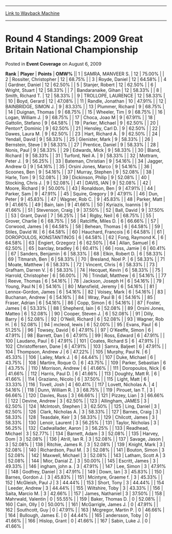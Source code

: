 
---
[Link to Wayback Machine](https://web.archive.org/web/20220124115752/https://magic.wizards.com/en/articles/archive/event-coverage/round-4-standings-2009-great-britain-national-championship-2009-08)

[_metadata_:description]:- "RankPlayerPointsOMW% 1 SAMRA, MANVEER S. 12 75.00% 2 Rossiter, Christopher 12 68.75% 3 Royde, Daniel 12 64.58% 4 Gardner, Daniel 12 62.50% 5 Stanjer, Robert 12 62.50% 6 Wright, Stuart 12 58.33% 7 Bandaranaike, Gihan 12 58.33% 8 Smith, Richard T. 12 58.33% 9 TROLLOPE, LAURENCE 12 58.33% 10 Boyd, Gerard 12 47.08% 11 Randle, Jonathan 10 47.91% 12 BAINBRIDGE, SIMON J. 9 83.33% 13"
[_metadata_:generator]:- "Drupal 7 (http://drupal.org)"
[_metadata_:node]:- "434616"
[_metadata_:publish_date]:- "2009-08-06"
[_metadata_:source]:- "div-main-content"
[_metadata_:title]:- "Round 4 Standings: 2009 Great Britain National Championship"
[_metadata_:wayback_capture_timestamp]:- "2022-01-24 11:57:52"
[_metadata_:wayback_raw_url]:- "https://web.archive.org/web/20220124115752id_/https://magic.wizards.com/en/articles/archive/event-coverage/round-4-standings-2009-great-britain-national-championship-2009-08"
[_metadata_:wayback_url]:- "https://magic.wizards.com/en/articles/archive/event-coverage/round-4-standings-2009-great-britain-national-championship-2009-08"
---


Round 4 Standings: 2009 Great Britain National Championship
===========================================================



 Posted in **Event Coverage**
 on August 6, 2009 












 **Rank** | **Player** | **Points** | **OMW%** ||  1  | SAMRA, MANVEER S. |  12 |  75.00% |
|  2  | Rossiter, Christopher |  12 |  68.75% |
|  3  | Royde, Daniel |  12 |  64.58% |
|  4  | Gardner, Daniel |  12 |  62.50% |
|  5  | Stanjer, Robert |  12 |  62.50% |
|  6  | Wright, Stuart |  12 |  58.33% |
|  7  | Bandaranaike, Gihan |  12 |  58.33% |
|  8  | Smith, Richard T. |  12 |  58.33% |
|  9  | TROLLOPE, LAURENCE |  12 |  58.33% |
|  10  | Boyd, Gerard |  12 |  47.08% |
|  11  | Randle, Jonathan |  10 |  47.91% |
|  12  | BAINBRIDGE, SIMON J. |  9 |  83.33% |
|  13  | Plummer, Richard |  9 |  68.75% |
|  14  | Duignan, Thomas |  9 |  68.75% |
|  15  | Wheeler, Tim |  9 |  68.75% |
|  16  | Logan, William J. |  9 |  68.75% |
|  17  | Choca, Joao M |  9 |  67.91% |
|  18  | Gattolin, Stefano |  9 |  64.58% |
|  19  | Parker, Michael |  9 |  62.50% |
|  20  | Penton\*, Dominic |  9 |  62.50% |
|  21  | Hensley, Carl D. |  9 |  62.50% |
|  22  | Dawes, Laura M. |  9 |  62.50% |
|  23  | Hart, Richard A. |  9 |  62.50% |
|  24  | Yendall, David |  9 |  58.33% |
|  25  | Glenister, Mark |  9 |  58.33% |
|  26  | Bernstein, Steve |  9 |  58.33% |
|  27  | Prentice, Daniel |  9 |  58.33% |
|  28  | Nonis, Paul |  9 |  58.33% |
|  29  | Edwards, Mick |  9 |  58.33% |
|  30  | Bland, Richard |  9 |  58.33% |
|  31  | Turford, Neil A. |  9 |  58.33% |
|  32  | Mottram, Peter J. |  9 |  56.25% |
|  33  | Bateman, Christian |  9 |  54.16% |
|  34  | Jagger, Andrew G |  9 |  54.16% |
|  35  | Orsini Jones, Marco |  9 |  54.16% |
|  36  | Scoones, Ben |  9 |  54.16% |
|  37  | Murray, Stephen |  9 |  52.08% |
|  38  | Harle, Tom |  9 |  52.08% |
|  39  | Dickinson, Philip |  9 |  52.08% |
|  40  | Stocking, Chris J. |  9 |  52.08% |
|  41  | DAVIS, IAN |  9 |  52.08% |
|  42  | Moore, Richard |  9 |  50.00% |
|  43  | Ronaldson, Ben |  9 |  47.91% |
|  44  | Parker, Sam |  9 |  47.91% |
|  45  | Squire, Gregory |  9 |  47.91% |
|  46  | Dun, Peter |  9 |  45.83% |
|  47  | Wagner, Rob C. |  9 |  45.83% |
|  48  | Parker, Matt |  9 |  41.66% |
|  49  | Bain, Iain |  9 |  41.66% |
|  50  | Kyriazis, Ioannis |  9 |  41.66% |
|  51  | Stevenson, Craig |  9 |  37.50% |
|  52  | Ball, David |  9 |  37.50% |
|  53  | Grant, David |  7 |  56.25% |
|  54  | Rigby, Neil |  6 |  68.75% |
|  55  | Grover, Charlie |  6 |  68.75% |
|  56  | Ratcliffe, Miles D. |  6 |  66.66% |
|  57  | Corwood, James |  6 |  64.58% |
|  58  | Behean, Thomas |  6 |  64.58% |
|  59  | Stiles, David W. |  6 |  64.58% |
|  60  | Hauchard, Francois |  6 |  64.58% |
|  61  | DOROPOULOS, KONSTANTINOS |  6 |  64.58% |
|  62  | Fong, Raymond K. |  6 |  64.58% |
|  63  | Engiert, Grzegorz |  6 |  62.50% |
|  64  | Allan, Samuel |  6 |  62.50% |
|  65  | barclay, bradley |  6 |  60.41% |
|  66  | ross, Jamie |  6 |  60.41% |
|  67  | Sanders, Benjamin |  6 |  58.33% |
|  68  | Elkin, Robert D. |  6 |  58.33% |
|  69  | Titmarsh, Ben |  6 |  58.33% |
|  70  | Bresland, Noel P. |  6 |  58.33% |
|  71  | Moate, Matthew |  6 |  58.33% |
|  72  | Vincent, Chris |  6 |  58.33% |
|  73  | Grafham, Darren V. |  6 |  58.33% |
|  74  | Hecquet, Kevin |  6 |  58.33% |
|  75  | Harrold, Christopher |  6 |  56.00% |
|  76  | Trindall, Matthew |  6 |  54.16% |
|  77  | Reeve, Thomas |  6 |  54.16% |
|  78  | Jackson, Joseph H |  6 |  54.16% |
|  79  | Young, Paul N |  6 |  54.16% |
|  80  | Mansfield, Jeremy |  6 |  54.16% |
|  81  | Lennox-Gordon, James |  6 |  54.16% |
|  82  | Voisey, Mark |  6 |  54.16% |
|  83  | Buchanan, Andrew |  6 |  54.16% |
|  84  | Wray, Paul B |  6 |  54.16% |
|  85  | Fraser, Adrian |  6 |  54.16% |
|  86  | Copp, Simon |  6 |  54.16% |
|  87  | Foster, James |  6 |  53.33% |
|  88  | Shepherd, Iain |  6 |  52.08% |
|  89  | Orsini Jones, Matteo |  6 |  52.08% |
|  90  | Cooper, Steven J. |  6 |  52.08% |
|  91  | Dilly, Barry |  6 |  52.08% |
|  92  | O'Neill, Richard |  6 |  52.08% |
|  93  | Wagner, Rob H. |  6 |  52.08% |
|  94  | mcleod, lewis |  6 |  52.00% |
|  95  | Evans, Paul |  6 |  51.25% |
|  96  | Towsey, David |  6 |  47.91% |
|  97  | O'Keeffe, Simon |  6 |  47.91% |
|  98  | Barrett, Dan |  6 |  47.91% |
|  99  | Ross, Edward |  6 |  47.91% |
|  100  | Laudano, Paul |  6 |  47.91% |
|  101  | Coates, Richard S |  6 |  47.91% |
|  102  | Christoffersen, Dane |  6 |  47.91% |
|  103  | Samra, Baljeet |  6 |  47.91% |
|  104  | Thompson, Andrew J |  6 |  47.22% |
|  105  | Murphy, Paul N. |  6 |  45.33% |
|  106  | Lailey, Mark J. |  6 |  44.44% |
|  107  | Duke, Michael |  6 |  43.75% |
|  108  | Martire, Roque O. |  6 |  43.75% |
|  109  | Parker, Sebastian |  6 |  43.75% |
|  110  | Morrison, Andrew |  6 |  41.66% |
|  111  | Doropoulos, Nick |  6 |  41.66% |
|  112  | Harris, Paul D. |  6 |  41.66% |
|  113  | Doughty, Matt R. |  6 |  41.66% |
|  114  | Graziano, Nicolo |  6 |  37.50% |
|  115  | Light, Matt |  6 |  33.33% |
|  116  | Tovell, Josh |  4 |  60.41% |
|  117  | Lovett, Nicholas A. |  4 |  54.16% |
|  118  | Dunn, William R. |  3 |  68.75% |
|  119  | Pirouet, Ian T. |  3 |  66.66% |
|  120  | Davies, Russ |  3 |  66.66% |
|  121  | Pizzey, Lian |  3 |  66.66% |
|  122  | Devine, Andrew |  3 |  62.50% |
|  123  | Allingham, JAMES |  3 |  62.50% |
|  124  | McIntosh, Stephen |  3 |  62.50% |
|  125  | Ling, Daniel |  3 |  62.50% |
|  126  | Clark, Nicholas A. |  3 |  58.33% |
|  127  | Barnes, Craig |  3 |  58.33% |
|  128  | Teasdale, Keir |  3 |  58.33% |
|  129  | Chilcott, James |  3 |  58.33% |
|  130  | Lenoir, Laurent |  3 |  56.25% |
|  131  | Taylor, Nicholas |  3 |  56.25% |
|  132  | Cadwallader, Aaron |  3 |  56.25% |
|  133  | Readhead, Michael |  3 |  52.77% |
|  134  | Barnett, Adam |  3 |  52.08% |
|  135  | Harvey, Dom |  3 |  52.08% |
|  136  | Atrill, Ian R. |  3 |  52.08% |
|  137  | Savage, Jason |  3 |  52.08% |
|  138  | Ritchie, James R. |  3 |  52.08% |
|  139  | Knight, Mark |  3 |  52.08% |
|  140  | Richardson, Paul M. |  3 |  52.08% |
|  141  | Bouton, Simon |  3 |  52.08% |
|  142  | Maxwell, Michael |  3 |  52.08% |
|  143  | Latham, Scott A |  3 |  52.08% |
|  144  | Mior, Danial Z. |  3 |  50.00% |
|  145  | Escritt, James |  3 |  49.33% |
|  146  | ingham, john a. |  3 |  47.91% |
|  147  | Lee, Simon |  3 |  47.91% |
|  148  | Godfrey, Daniel |  3 |  47.91% |
|  149  | Down, Ian |  3 |  45.83% |
|  150  | Barnes, Gordon J. |  3 |  45.83% |
|  151  | Mcintyre, Graeme f. |  3 |  45.33% |
|  152  | McGleish, Paul J |  3 |  44.44% |
|  153  | Short, Tony |  3 |  44.44% |
|  154  | Leeder, Andrew |  3 |  44.44% |
|  155  | Wiltshire, Toby |  3 |  43.33% |
|  156  | Saita, Marcio M. |  3 |  42.66% |
|  157  | James, Nathaniel |  3 |  37.50% |
|  158  | Mahrwald, Valentin |  0 |  55.55% |
|  159  | Baker, Thomas D. |  0 |  52.08% |
|  160  | Cain, Olly |  0 |  50.00% |
|  161  | McGarrigle, James J. |  0 |  47.91% |
|  162  | Southcott, Guy |  0 |  47.91% |
|  163  | Mcgregor, Martin P. |  0 |  46.66% |
|  164  | Bullough, James E. |  0 |  44.44% |
|  165  | andersson, Toby |  0 |  41.66% |
|  166  | Hislop, Grant |  0 |  41.66% |
|  167  | Sabin, Luke J. |  0 |  41.66% |







